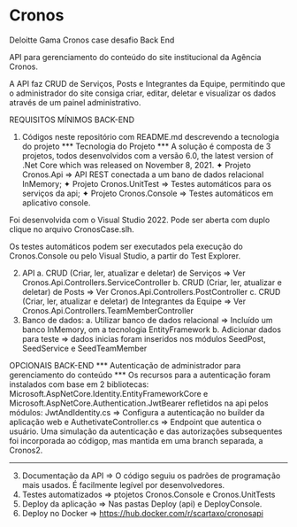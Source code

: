 # Cronos
Deloitte Gama Cronos case desafio Back End

API para gerenciamento do conteúdo do site institucional da Agência Cronos.

A API faz CRUD de Serviços, Posts e Integrantes da Equipe, permitindo que o administrador
do site consiga criar, editar, deletar e visualizar os dados através de um painel
administrativo.

REQUISITOS MÍNIMOS BACK-END
1. Códigos neste repositório com README.md descrevendo a tecnologia do projeto
*** Tecnologia do Projeto ***
A solução é composta de 3 projetos, todos desenvolvidos com a versão 6.0, the latest version of .Net Core which was released on November 8, 2021.
✦ Projeto Cronos.Api => API REST conectada a um bano de dados relacional InMemory;
✦ Projeto Cronos.UnitTest => Testes automáticos para os serviços da api;
✦ Projeto Cronos.Console => Testes automáticos em aplicativo console.

Foi desenvolvida com o Visual Studio 2022. Pode ser aberta com duplo clique no arquivo CronosCase.slh.

Os testes automáticos podem ser executados pela execução do Cronos.Console ou pelo Visual Studio, a partir do Test Explorer.

2. API
a. CRUD (Criar, ler, atualizar e deletar) de Serviços => Ver Cronos.Api.Controllers.ServiceController
b. CRUD (Criar, ler, atualizar e deletar) de Posts => Ver Cronos.Api.Controllers.PostController
c. CRUD (Criar, ler, atualizar e deletar) de Integrantes da Equipe  => Ver Cronos.Api.Controllers.TeamMemberController
3. Banco de dados:
a. Utilizar banco de dados relacional => Incluído um banco InMemory, om a tecnologia EntityFramework
b. Adicionar dados para teste => dados inicias foram inseridos nos módulos SeedPost, SeedService e SeedTeamMember

OPCIONAIS BACK-END
*** Autenticação de administrador para gerenciamento do conteúdo ***
  Os recursos para a autenticação foram instalados com base em 2 bibliotecas:
  Microsoft.AspNetCore.Identity.EntityFrameworkCore e
  Microsoft.AspNetCore.Authentication.JwtBearer
  refletidos na api pelos módulos:
  JwtAndIdentity.cs => Configura a autenticação no builder da aplicação web
  e AuthetivateController.cs => Endpoint que autentica o usuário.
  Uma simulação da autenticação e das autorizações subsequentes foi 
  incorporada ao códigop, mas mantida em uma branch separada, a Cronos2.
*** 

3. Documentação da API => O código seguiu os padrões de programação mais usados. É facilmente legível por desenvolvedores.
4. Testes automatizados => ptojetos Cronos.Console e Cronos.UnitTests
5. Deploy da aplicação => Nas pastas Deploy (api) e DeployConsole.
6. Deploy no Docker => https://hub.docker.com/r/scartaxo/cronosapi





